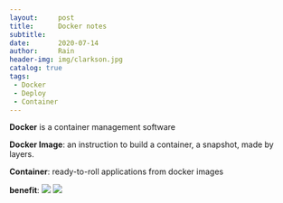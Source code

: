 ```yaml
---
layout:     post
title:      Docker notes
subtitle:   
date:       2020-07-14
author:     Rain
header-img: img/clarkson.jpg
catalog: true
tags:    
 - Docker
 - Deploy
 - Container
---
```

**Docker** is a container management software

**Docker Image**: an instruction to build a container, a snapshot, made by layers.

**Container**: ready-to-roll applications from docker images

**benefit**: 
<img src='https://docs.docker.com/images/Container%402x.png'>
<img src='https://docs.docker.com/images/VM%402x.png'>